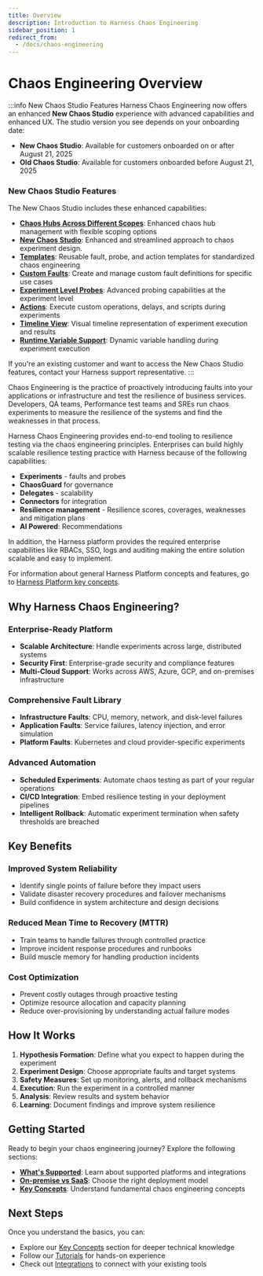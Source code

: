 ```yaml
---
title: Overview
description: Introduction to Harness Chaos Engineering
sidebar_position: 1
redirect_from:
  - /docs/chaos-engineering
---
```


# Chaos Engineering Overview 

:::info New Chaos Studio Features
Harness Chaos Engineering now offers an enhanced **New Chaos Studio** experience with advanced capabilities and enhanced UX. The studio version you see depends on your onboarding date:

- **New Chaos Studio**: Available for customers onboarded on or after August 21, 2025
- **Old Chaos Studio**: Available for customers onboarded before August 21, 2025

### New Chaos Studio Features
The New Chaos Studio includes these enhanced capabilities:
- **[Chaos Hubs Across Different Scopes](/docs/chaos-engineering/guides/chaoshubs/chaos-hub-scopes)**: Enhanced chaos hub management with flexible scoping options
- **[New Chaos Studio](/docs/chaos-engineering/guides/experiments#2.newchaosstudio)**: Enhanced and streamlined approach to chaos experiment design.
- **[Templates](/docs/chaos-engineering/guides/templates/)**: Reusable fault, probe, and action templates for standardized chaos engineering
- **[Custom Faults](/docs/category/custom-faults)**: Create and manage custom fault definitions for specific use cases
- **[Experiment Level Probes](/docs/chaos-engineering/guides/probes/experiment-level-probes/)**: Advanced probing capabilities at the experiment level
- **[Actions](/docs/chaos-engineering/guides/actions/)**: Execute custom operations, delays, and scripts during experiments
- **[Timeline View](/docs/chaos-engineering/guides/experiments#2.newchaosstudio)**: Visual timeline representation of experiment execution and results
- **[Runtime Variable Support](/docs/chaos-engineering/guides/experiments#2.newchaosstudio)**: Dynamic variable handling during experiment execution

If you're an existing customer and want to access the New Chaos Studio features, contact your Harness support representative.
:::

Chaos Engineering is the practice of proactively introducing faults into your applications or infrastructure and test the resilience of business services. Developers, QA teams, Performance test teams and SREs run chaos experiments to measure the resilience of the systems and find the weaknesses in that process.

Harness Chaos Engineering provides end-to-end tooling to resilience testing via the chaos engineering principles. Enterprises can build highly scalable resilience testing practice with Harness because of the following capabilities:

- **Experiments** - faults and probes
- **ChaosGuard** for governance
- **Delegates** - scalability
- **Connectors** for integration
- **Resilience management** - Resilience scores, coverages, weaknesses and mitigation plans
- **AI Powered**: Recommendations


In addition, the Harness platform provides the required enterprise capabilities like RBACs, SSO, logs and auditing making the entire solution scalable and easy to implement.

For information about general Harness Platform concepts and features, go to [Harness Platform key concepts](/docs/platform/get-started/key-concepts).

## Why Harness Chaos Engineering?

### Enterprise-Ready Platform
- **Scalable Architecture**: Handle experiments across large, distributed systems
- **Security First**: Enterprise-grade security and compliance features
- **Multi-Cloud Support**: Works across AWS, Azure, GCP, and on-premises infrastructure

### Comprehensive Fault Library
- **Infrastructure Faults**: CPU, memory, network, and disk-level failures
- **Application Faults**: Service failures, latency injection, and error simulation
- **Platform Faults**: Kubernetes and cloud provider-specific experiments

### Advanced Automation
- **Scheduled Experiments**: Automate chaos testing as part of your regular operations
- **CI/CD Integration**: Embed resilience testing in your deployment pipelines
- **Intelligent Rollback**: Automatic experiment termination when safety thresholds are breached

## Key Benefits

### Improved System Reliability
- Identify single points of failure before they impact users
- Validate disaster recovery procedures and failover mechanisms
- Build confidence in system architecture and design decisions

### Reduced Mean Time to Recovery (MTTR)
- Train teams to handle failures through controlled practice
- Improve incident response procedures and runbooks
- Build muscle memory for handling production incidents

### Cost Optimization
- Prevent costly outages through proactive testing
- Optimize resource allocation and capacity planning
- Reduce over-provisioning by understanding actual failure modes

## How It Works

1. **Hypothesis Formation**: Define what you expect to happen during the experiment
2. **Experiment Design**: Choose appropriate faults and target systems
3. **Safety Measures**: Set up monitoring, alerts, and rollback mechanisms
4. **Execution**: Run the experiment in a controlled manner
5. **Analysis**: Review results and system behavior
6. **Learning**: Document findings and improve system resilience

## Getting Started

Ready to begin your chaos engineering journey? Explore the following sections:

- **[What's Supported](./whats-supported)**: Learn about supported platforms and integrations
- **[On-premise vs SaaS](./on-premise-vs-saas)**: Choose the right deployment model
- **[Key Concepts](./key-concepts)**: Understand fundamental chaos engineering concepts

## Next Steps

Once you understand the basics, you can:
- Explore our [Key Concepts](./key-concepts) section for deeper technical knowledge
- Follow our [Tutorials](./tutorials) for hands-on experience
- Check out [Integrations](./integrations/cicd/jenkins) to connect with your existing tools
